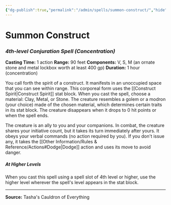 ```yaml
---
{"dg-publish":true,"permalink":"/admin/spells/summon-construct/","hide":true,"updated":"2025-08-11T11:53:31.125+01:00"}
---
```


# Summon Construct
### *4th-level Conjuration Spell* *(Concentration)*
**Casting Time:** 1 action
**Range:** 90 feet
**Components:** V, S, M (an ornate stone and metal lockbox worth at least 400 gp)
**Duration:** 1 hour (concentration)

You call forth the spirit of a construct. It manifests in an unoccupied space that you can see within range. This corporeal form uses the [[Construct Spirit\|Construct Spirit]] stat block. When you cast the spell, choose a material: Clay, Metal, or Stone. The creature resembles a golem or a modron (your choice) made of the chosen material, which determines certain traits in its stat block. The creature disappears when it drops to 0 hit points or when the spell ends.

The creature is an ally to you and your companions. In combat, the creature shares your initiative count, but it takes its turn immediately after yours. It obeys your verbal commands (no action required by you). If you don't issue any, it takes the [[Other Information/Rules & Reference/Actions#Dodge\|Dodge]] action and uses its move to avoid danger.

##### At Higher Levels
When you cast this spell using a spell slot of 4th level or higher, use the higher level wherever the spell's level appears in the stat block.

---
**Source:** Tasha's Cauldron of Everything